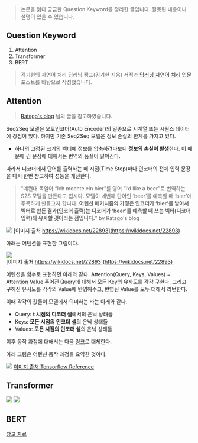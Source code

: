> 논문을 읽다 궁금한 Question Keyword를 정리한 글입니다. 잘못된 내용이나 설명이 있을 수 있습니다.

## Question Keyword

1. Attention
2. Transformer
3. BERT

> 김기현의 자연어 처리 딥러닝 캠프(김기현 지음) 서적과 [딥러닝 자연어 처리 입문](https://wikidocs.net/22893) 포스트를 바탕으로 작성했습니다.

## Attention

> [Ratsgo's blog](https://ratsgo.github.io/from%20frequency%20to%20semantics/2017/10/06/attention/) 님의 글을 참고하였습니다.

Seq2Seq 모델은 오토인코더(Auto Encoder)의 일종으로 시계열 또는 시퀀스 데이터에 강점이 있다.
하지만 기존 Seq2Seq 모델은 정보 손실의 한계를 가지고 있다.

- 하나의 고정된 크기의 벡터에 정보를 압축하려다보니 **정보의 손실이 발생**한다. 이 때문에 긴 문장에 대해서는 번역의 품질이 떨어진다.

따라서 디코더에서 단어를 출력하는 매 시점(Time Step)마다 인코더의 전체 입력 문장을 다시 한번 참고하여 성능을 개선한다.

> "예컨대 독일어 “Ich mochte ein bier”를 영어 “I’d like a beer”로 번역하는 S2S 모델을 만든다고 칩시다. 모델이 네번째 단어인 ‘beer’를 예측할 때 ‘bier’에 주목하게 만들고자 합니다. **어텐션 매커니즘의 가정은 인코더가 ‘bier’를 받아서 벡터로 만든 결과(인코더 출력)는 디코더가 ‘beer’를 예측할 때 쓰는 벡터(디코더 입력)와 유사할 것이라는 점입니다.**" by Ratsgo's blog

![](https://wikidocs.net/images/page/22893/dotproductattention1_final.PNG)
[이미지 출처 https://wikidocs.net/22893](https://wikidocs.net/22893)

아래는 어텐션을 표현한 그림이다.

![](https://wikidocs.net/images/page/22893/%EC%BF%BC%EB%A6%AC.PNG)  
[이미지 출처 https://wikidocs.net/22893](https://wikidocs.net/22893)

어텐션을 함수로 표현하면 아래와 같다.
Attention(Query, Keys, Values) = Attention Value
주어진 Query에 대해서 모든 Key의 유사도를 각각 구한다. 그리고 구해진 유사도를 각각의 Value에 반영해주고, 반영된 Value를 모두 더해서 리턴한다.

이때 각각의 값들이 모델에서 의미하는 바는 아래와 같다.

- Query: **t 시점의 디코더 셀**에서의 은닉 상태들
- Keys: **모든 시점의 인코더 셀**의 은닉 상태들
- Values: **모든 시점의 인코더 셀**의 은닉 상태들

이후 동작 과정에 대해서는 다음 [링크](https://wikidocs.net/22893)로 대체한다.

아래 그림은 어텐션 동작 과정을 요약한 것이다.

![](https://www.tensorflow.org/images/seq2seq/attention_mechanism.jpg)
[이미지 출처 Tensorflow Reference](https://www.tensorflow.org/tutorials/text/nmt_with_attention)

## Transformer

![](https://wikidocs.net/images/page/31379/transformer2.PNG)
![](https://wikidocs.net/images/page/31379/transformer_attention_overview.PNG)

## BERT

[참고 자료](http://docs.likejazz.com/bert/)
